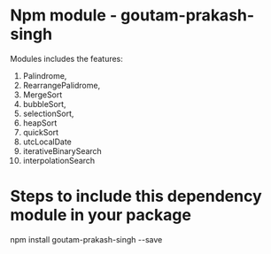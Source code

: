 # Npm module - goutam-prakash-singh

Modules includes the features:

1. Palindrome,
2. RearrangePalidrome,
3. MergeSort
4. bubbleSort,
5. selectionSort,
6. heapSort
7. quickSort
8. utcLocalDate
9. iterativeBinarySearch
10. interpolationSearch

# Steps to include this dependency module in your package

npm install goutam-prakash-singh --save
